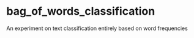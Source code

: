 bag_of_words_classification
===========================

An experiment on text classification entirely based on word frequencies